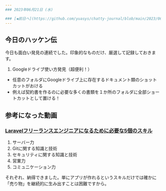 ```yaml
---
### 2023年06月21日 (水)

### [◀️前日へ](https://github.com/yuasys/chatty-journal/blob/main/2023/06/2023-06-20.md)&emsp;&emsp;&emsp;&emsp;[翌日へ▶️](https://github.com/yuasys/chatty-journal/blob/main/2023/06/2023-06-22.md)
---
```


## 今日のハッケン伝

今日も面白い発見の連続でした。印象的なものだけ、厳選して記録しておきます。

1. Googleドライブ使い方発見（超便利！）
  - 任意のフォルダにGoogleドライブ上に存在するドキュメント類のショットカットがおける
  - 例えば契約書を作るのに必要な多くの書類を１か所のフォルダに全部ショートカットとして置ける！


## 参考になった動画

### [Laravelフリーランスエンジニアになるために必要な5個のスキル](https://youtu.be/if09Vq0B3uo)

1. サーバー力 
2. Gitに関する知識と技術 
3. セキュリティに関する知識と技術 
4. 営業力 
5. コミュニケーション力

それぞれ、納得できました。単にアプリが作れるというスキルだけでは確かに「売り物」を継続的に生み出すことは困難ですから。
